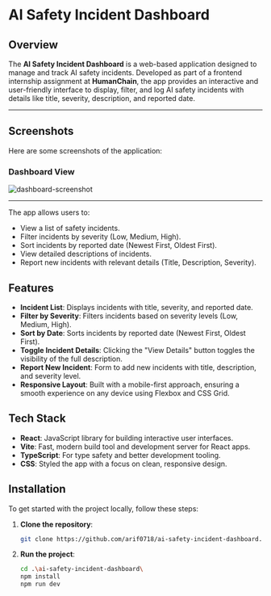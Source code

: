 # AI Safety Incident Dashboard

## Overview

The **AI Safety Incident Dashboard** is a web-based application designed to manage and track AI safety incidents. Developed as part of a frontend internship assignment at **HumanChain**, the app provides an interactive and user-friendly interface to display, filter, and log AI safety incidents with details like title, severity, description, and reported date.

---

## Screenshots

Here are some screenshots of the application:

### Dashboard View

![dashboard-screenshot](https://github.com/user-attachments/assets/ceadd658-da59-43b0-a7fa-a88b01367cc6)


---

The app allows users to:
- View a list of safety incidents.
- Filter incidents by severity (Low, Medium, High).
- Sort incidents by reported date (Newest First, Oldest First).
- View detailed descriptions of incidents.
- Report new incidents with relevant details (Title, Description, Severity).

## Features

- **Incident List**: Displays incidents with title, severity, and reported date.
- **Filter by Severity**: Filters incidents based on severity levels (Low, Medium, High).
- **Sort by Date**: Sorts incidents by reported date (Newest First, Oldest First).
- **Toggle Incident Details**: Clicking the "View Details" button toggles the visibility of the full description.
- **Report New Incident**: Form to add new incidents with title, description, and severity level.
- **Responsive Layout**: Built with a mobile-first approach, ensuring a smooth experience on any device using Flexbox and CSS Grid.

## Tech Stack

- **React**: JavaScript library for building interactive user interfaces.
- **Vite**: Fast, modern build tool and development server for React apps.
- **TypeScript**: For type safety and better development tooling.
- **CSS**: Styled the app with a focus on clean, responsive design.

## Installation

To get started with the project locally, follow these steps:

1. **Clone the repository**:

   ```bash
   git clone https://github.com/arif0718/ai-safety-incident-dashboard.git

2. **Run the project**:

   ```bash
   cd .\ai-safety-incident-dashboard\
   npm install
   npm run dev
